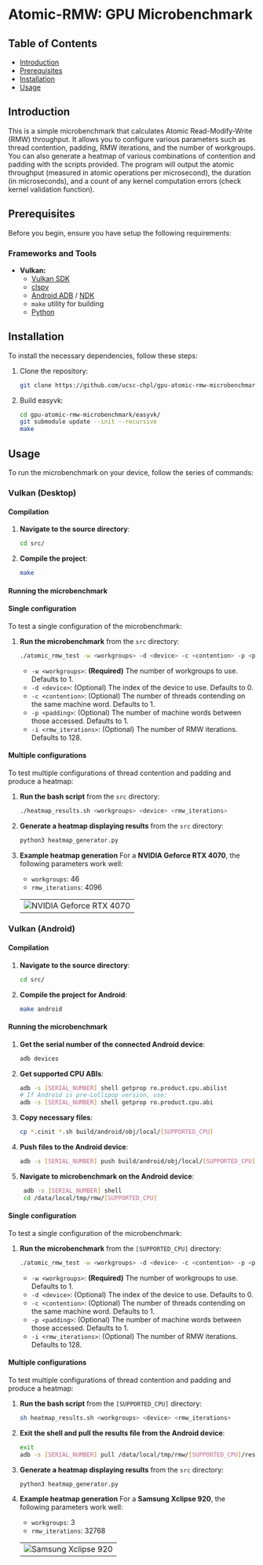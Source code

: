 # Atomic-RMW: GPU Microbenchmark 

## Table of Contents
- [Introduction](#introduction)
- [Prerequisites](#prerequisites)
- [Installation](#installation)
- [Usage](#usage)

## Introduction
This is a simple microbenchmark that calculates Atomic Read-Modify-Write (RMW) throughput. It allows you to configure various parameters such as thread contention, padding, RMW iterations, and the number of workgroups. You can also generate a heatmap of various combinations of contention and padding with the scripts provided. The program will output the atomic throughput (measured in atomic operations per microsecond), the duration (in microseconds), and a count of any kernel computation errors (check kernel validation function).

## Prerequisites
Before you begin, ensure you have setup the following requirements:

### Frameworks and Tools
- **Vulkan:**
  - [Vulkan SDK](https://vulkan.lunarg.com/sdk/home)
  - [clspv](https://github.com/google/clspv)
  - [Android ADB](https://developer.android.com/studio/command-line/adb) / [NDK](https://developer.android.com/ndk)
  - `make` utility for building
  - [Python](https://www.python.org/)

## Installation
To install the necessary dependencies, follow these steps:

1. Clone the repository:
    ```bash
    git clone https://github.com/ucsc-chpl/gpu-atomic-rmw-microbenchmark.git
    ```
    
2. Build easyvk:
    ```bash
    cd gpu-atomic-rmw-microbenchmark/easyvk/
    git submodule update --init --recursive
    make
    ```

## Usage
To run the microbenchmark on your device, follow the series of commands:

### Vulkan (Desktop)

#### Compilation

1. **Navigate to the source directory**:
    ```bash
    cd src/
    ```

2. **Compile the project**:
    ```bash
    make
    ```

#### Running the microbenchmark

#### Single configuration

To test a single configuration of the microbenchmark:

1. **Run the microbenchmark** from the `src` directory:
    ```bash
    ./atomic_rmw_test -w <workgroups> -d <device> -c <contention> -p <padding> -i <rmw_iterations>
    ```

    - `-w <workgroups>`: **(Required)** The number of workgroups to use. Defaults to 1.
    - `-d <device>`: (Optional) The index of the device to use. Defaults to 0.
    - `-c <contention>`: (Optional) The number of threads contending on the same machine word. Defaults to 1.
    - `-p <padding>`: (Optional) The number of machine words between those accessed. Defaults to 1.
    - `-i <rmw_iterations>`: (Optional) The number of RMW iterations. Defaults to 128.

#### Multiple configurations 

To test multiple configurations of thread contention and padding and produce a heatmap:

1. **Run the bash script** from the `src` directory:
    ```bash
    ./heatmap_results.sh <workgroups> <device> <rmw_iterations>
    ```
    
2. **Generate a heatmap displaying results** from the `src` directory:
    ```bash
    python3 heatmap_generator.py
    ```
  
3. **Example heatmap generation**
   For a **NVIDIA Geforce RTX 4070**, the following parameters work well:
   - `workgroups`: 46
   - `rmw_iterations`: 4096
   <table>
      <tr>
        <td><img src="https://drive.google.com/uc?id=1PDPJ38CIxa-k9hwPPcu487seezMP9NC6" alt="NVIDIA Geforce RTX 4070"></td>
      </tr>
   </table>

### Vulkan (Android)

#### Compilation

1. **Navigate to the source directory**:
    ```bash
    cd src/
    ```

2. **Compile the project for Android**:
    ```bash
    make android
    ```

#### Running the microbenchmark

1. **Get the serial number of the connected Android device**:
    ```bash
    adb devices
    ```

2. **Get supported CPU ABIs**:
    ```bash
    adb -s [SERIAL_NUMBER] shell getprop ro.product.cpu.abilist
    # If Android is pre-Lollipop version, use:
    adb -s [SERIAL_NUMBER] shell getprop ro.product.cpu.abi
    ```

3. **Copy necessary files**:
    ```bash
    cp *.cinit *.sh build/android/obj/local/[SUPPORTED_CPU]
    ```

4. **Push files to the Android device**:
    ```bash
    adb -s [SERIAL_NUMBER] push build/android/obj/local/[SUPPORTED_CPU]/ /data/local/tmp/rmw
    ```

5. **Navigate to microbenchmark on the Android device**:
   ```bash
    adb -s [SERIAL_NUMBER] shell
    cd /data/local/tmp/rmw/[SUPPORTED_CPU]
   ```

#### Single configuration

To test a single configuration of the microbenchmark:

1. **Run the microbenchmark** from the `[SUPPORTED_CPU]` directory:
    ```bash
    ./atomic_rmw_test -w <workgroups> -d <device> -c <contention> -p <padding> -i <rmw_iterations>
    ```

    - `-w <workgroups>`: **(Required)** The number of workgroups to use. Defaults to 1.
    - `-d <device>`: (Optional) The index of the device to use. Defaults to 0.
    - `-c <contention>`: (Optional) The number of threads contending on the same machine word. Defaults to 1.
    - `-p <padding>`: (Optional) The number of machine words between those accessed. Defaults to 1.
    - `-i <rmw_iterations>`: (Optional) The number of RMW iterations. Defaults to 128.

#### Multiple configurations 

To test multiple configurations of thread contention and padding and produce a heatmap:

1. **Run the bash script** from the `[SUPPORTED_CPU]` directory:
    ```bash
    sh heatmap_results.sh <workgroups> <device> <rmw_iterations>
    ```

2. **Exit the shell and pull the results file from the Android device**:
    ```sh
    exit
    adb -s [SERIAL_NUMBER] pull /data/local/tmp/rmw/[SUPPORTED_CPU]/result.txt .
    ```

3. **Generate a heatmap displaying results** from the `src` directory:
    ```bash
    python3 heatmap_generator.py
    ```
  
4. **Example heatmap generation**
   For a **Samsung Xclipse 920**, the following parameters work well:
   - `workgroups`: 3
   - `rmw_iterations`: 32768
   <table>
      <tr>
        <td><img src="https://drive.google.com/uc?id=13v95qk-PKvnlzYIGcKBhaevXfGYU4DBH" alt="Samsung Xclipse 920"></td>
      </tr>
   </table>
